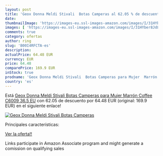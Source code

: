 ```yaml
---
layout: post
title: 'Geox Donna Meldi Stivali  Botas Camperas al 62.05 % de descuento'
date: 
thumbnailImage: 'https://images-eu.ssl-images-amazon.com/images/I/31HYber8JdL._SL200_.jpg'
images: [ 'https://images-eu.ssl-images-amazon.com/images/I/31HYber8JdL._SL200_.jpg' ]
comments: true
category: ofertas
author: ring
slug: 'B00I4RFCTA-es'
description:
actualPrice: 64.48 EUR
currency: EUR
price: 64.48
comparePrice: 169.9 EUR
inStock: true
prodname: 'Geox Donna Meldi Stivali  Botas Camperas para Mujer  Marrón  Coffee C6009   36.5 EU'
country: 'es'
---
```


Está [Geox Donna Meldi Stivali  Botas Camperas para Mujer  Marrón  Coffee C6009   36.5 EU](https://www.amazon.es/dp/B00I4RFCTA/?tag=tolees-21) con 62.05 de descuento por 64.48 EUR (original: 169.9 EUR) en el siguiente enlace!

[![Geox Donna Meldi Stivali  Botas Camperas](https://images-eu.ssl-images-amazon.com/images/I/31HYber8JdL._SL200_.jpg)](https://www.amazon.es/dp/B00I4RFCTA/?tag=tolees-21)

Principales características:


[Ver la oferta!!](https://www.amazon.es/dp/B00I4RFCTA/?tag=tolees-21)

Links participate in Amazon Associate program and might generate a comission on qualifying sales



